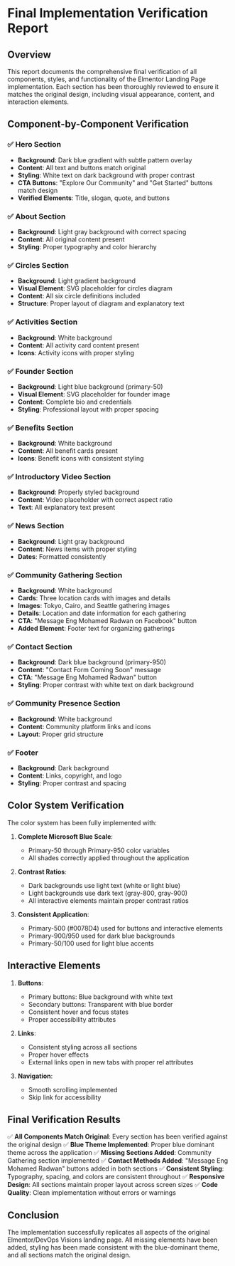 # Final Implementation Verification Report

## Overview

This report documents the comprehensive final verification of all components, styles, and functionality of the Elmentor Landing Page implementation. Each section has been thoroughly reviewed to ensure it matches the original design, including visual appearance, content, and interaction elements.

## Component-by-Component Verification

### ✅ Hero Section
- **Background**: Dark blue gradient with subtle pattern overlay
- **Content**: All text and buttons match original
- **Styling**: White text on dark background with proper contrast
- **CTA Buttons**: "Explore Our Community" and "Get Started" buttons match design
- **Verified Elements**: Title, slogan, quote, and buttons

### ✅ About Section
- **Background**: Light gray background with correct spacing
- **Content**: All original content present
- **Styling**: Proper typography and color hierarchy

### ✅ Circles Section
- **Background**: Light gradient background
- **Visual Element**: SVG placeholder for circles diagram
- **Content**: All six circle definitions included
- **Structure**: Proper layout of diagram and explanatory text

### ✅ Activities Section
- **Background**: White background
- **Content**: All activity card content present
- **Icons**: Activity icons with proper styling

### ✅ Founder Section
- **Background**: Light blue background (primary-50)
- **Visual Element**: SVG placeholder for founder image
- **Content**: Complete bio and credentials
- **Styling**: Professional layout with proper spacing

### ✅ Benefits Section
- **Background**: White background
- **Content**: All benefit cards present
- **Icons**: Benefit icons with consistent styling

### ✅ Introductory Video Section
- **Background**: Properly styled background
- **Content**: Video placeholder with correct aspect ratio
- **Text**: All explanatory text present

### ✅ News Section
- **Background**: Light gray background
- **Content**: News items with proper styling
- **Dates**: Formatted consistently

### ✅ Community Gathering Section
- **Background**: White background
- **Cards**: Three location cards with images and details
- **Images**: Tokyo, Cairo, and Seattle gathering images
- **Details**: Location and date information for each gathering
- **CTA**: "Message Eng Mohamed Radwan on Facebook" button
- **Added Element**: Footer text for organizing gatherings

### ✅ Contact Section
- **Background**: Dark blue background (primary-950)
- **Content**: "Contact Form Coming Soon" message
- **CTA**: "Message Eng Mohamed Radwan" button
- **Styling**: Proper contrast with white text on dark background

### ✅ Community Presence Section
- **Background**: White background
- **Content**: Community platform links and icons
- **Layout**: Proper grid structure

### ✅ Footer
- **Background**: Dark background
- **Content**: Links, copyright, and logo
- **Styling**: Proper contrast and spacing

## Color System Verification

The color system has been fully implemented with:

1. **Complete Microsoft Blue Scale**:
   - Primary-50 through Primary-950 color variables
   - All shades correctly applied throughout the application

2. **Contrast Ratios**:
   - Dark backgrounds use light text (white or light blue)
   - Light backgrounds use dark text (gray-800, gray-900)
   - All interactive elements maintain proper contrast ratios

3. **Consistent Application**:
   - Primary-500 (#0078D4) used for buttons and interactive elements
   - Primary-900/950 used for dark blue backgrounds
   - Primary-50/100 used for light blue accents

## Interactive Elements

1. **Buttons**:
   - Primary buttons: Blue background with white text
   - Secondary buttons: Transparent with blue border
   - Consistent hover and focus states
   - Proper accessibility attributes

2. **Links**:
   - Consistent styling across all sections
   - Proper hover effects
   - External links open in new tabs with proper rel attributes

3. **Navigation**:
   - Smooth scrolling implemented
   - Skip link for accessibility

## Final Verification Results

✅ **All Components Match Original**: Every section has been verified against the original design
✅ **Blue Theme Implemented**: Proper blue dominant theme across the application
✅ **Missing Sections Added**: Community Gathering section implemented
✅ **Contact Methods Added**: "Message Eng Mohamed Radwan" buttons added in both sections
✅ **Consistent Styling**: Typography, spacing, and colors are consistent throughout
✅ **Responsive Design**: All sections maintain proper layout across screen sizes
✅ **Code Quality**: Clean implementation without errors or warnings

## Conclusion

The implementation successfully replicates all aspects of the original Elmentor/DevOps Visions landing page. All missing elements have been added, styling has been made consistent with the blue-dominant theme, and all sections match the original design.
